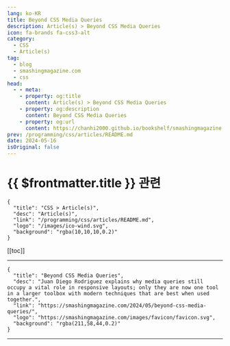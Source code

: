```yaml
---
lang: ko-KR
title: Beyond CSS Media Queries
description: Article(s) > Beyond CSS Media Queries
icon: fa-brands fa-css3-alt
category: 
  - CSS
  - Article(s)
tag: 
  - blog
  - smashingmagazine.com
  - css
head:
  - - meta:
    - property: og:title
      content: Article(s) > Beyond CSS Media Queries
    - property: og:description
      content: Beyond CSS Media Queries
    - property: og:url
      content: https://chanhi2000.github.io/bookshelf/smashingmagazine.com/beyond-css-media-queries.html
prev: /programming/css/articles/README.md
date: 2024-05-16
isOriginal: false
---
```


# {{ $frontmatter.title }} 관련

```component VPCard
{
  "title": "CSS > Article(s)",
  "desc": "Article(s)",
  "link": "/programming/css/articles/README.md",
  "logo": "/images/ico-wind.svg",
  "background": "rgba(10,10,10,0.2)"
}
```

[[toc]]

---

```component VPCard
{
  "title": "Beyond CSS Media Queries",
  "desc": "Juan Diego Rodriguez explains why media queries still occupy a vital role in responsive layouts; only they are now one tool in a larger toolbox with modern techniques that are best when used together.",
  "link": "https://smashingmagazine.com/2024/05/beyond-css-media-queries/",
  "logo": "https://smashingmagazine.com/images/favicon/favicon.svg",
  "background": "rgba(211,58,44,0.2)"
}
```

<!-- TODO: 작성 -->

---

<TagLinks />
